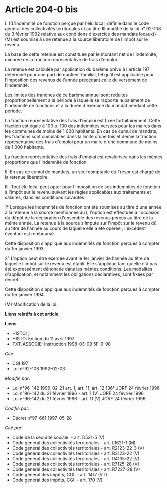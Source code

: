 # Article 204-0 bis

I. ((L'indemnité de fonction perçue par l'élu local, définie dans le code général des collectivités territoriales et au titre
III modifié de la loi n° 92-108 du 3 février 1992 relative aux conditions d'exercice des mandats locaux)) (M) est soumise à
une retenue à la source libératoire de l'impôt sur le revenu.

La base de cette retenue est constituée par le montant net de l'indemnité, minorée de la fraction représentative de frais
d'emploi.

La retenue est calculée par application du barème prévu à l'article 197 déterminé pour une part de quotient familial, tel
qu'il est applicable pour l'imposition des revenus de l'année précédant celle du versement de l'indemnité.

Les limites des tranches de ce barème annuel sont réduites proportionnellement à la période à laquelle se rapporte le
paiement de l'indemnité de fonctions et à la durée d'exercice du mandat pendant cette période.

La fraction représentative des frais d'emploi est fixée forfaitairement. Cette fraction est égale à 100 p. 100 des indemnités
versées pour les maires dans les communes de moins de 1 000 habitants. En cas de cumul de mandats, les fractions sont
cumulables dans la limite d'une fois et demie la fraction représentative des frais d'emploi pour un maire d'une commune de
moins de 1 000 habitants.

La fraction représentative des frais d'emploi est revalorisée dans les mêmes proportions que l'indemnité de fonction.

II. En cas de cumul de mandats, un seul comptable du Trésor est chargé de la retenue libératoire.

III. Tout élu local peut opter pour l'imposition de ses indemnités de fonction à l'impôt sur le revenu suivant les règles
applicables aux traitements et salaires, dans les conditions suivantes :

1° Lorsque les indemnités de fonction ont été soumises au titre d'une année à la retenue à la source mentionnée au I,
l'option est effectuée à l'occasion du dépôt de la déclaration d'ensemble des revenus perçus au titre de la même année. La
retenue à la source s'impute sur l'impôt sur le revenu dû au titre de l'année au cours de laquelle elle a été opérée ;
l'excédent éventuel est remboursé.

Cette disposition s'applique aux indemnités de fonction perçues à compter du 1er janvier 1993.

2° L'option peut être exercée avant le 1er janvier de l'année au titre de laquelle l'impôt sur le revenu est établi. Elle
s'applique tant qu'elle n'a pas été expressément dénoncée dans les mêmes conditions. Les modalités d'application, et
notamment les obligations déclaratives, sont fixées par décret.

Cette disposition s'applique aux indemnités de fonction perçues à compter du 1er janvier 1994.

(M) Modification de la loi.

**Liens relatifs à cet article**

**Liens**:

  - HISTO: )
  - HISTO: Edition du 11 avril 1997
  - TXT_ASSOCIE: Instruction 1998-03-09 5F-9-98

_Cite_:

  - CGI 197
  - Loi n°92-108 1992-02-03

_Modifié par_:

  - Loi n°96-142 1996-02-21 art. 1, art. 11, art. 12 136° JORF 24 février 1996
  - Loi n°96-142 du 21 février 1996 - art. 1 (V) JORF 24 février 1996
  - Loi n°96-142 du 21 février 1996 - art. 11 (V) JORF 24 février 1996

_Codifié par_:

  - Décret n°97-661 1997-05-28

_Cité par_:

  - Code de la sécurité sociale. - art. D531-5 (V)
  - Code général des collectivités territoriales - art. L1621-1 (M)
  - Code général des collectivités territoriales - art. R2123-22-3 (V)
  - Code général des collectivités territoriales - art. R3123-22 (V)
  - Code général des collectivités territoriales - art. R4135-22 (V)
  - Code général des collectivités territoriales - art. R7125-28 (V)
  - Code général des collectivités territoriales - art. R7227-28 (V)
  - Code général des impôts, CGI. - art. 1417 (VT)
  - Code général des impôts, CGI. - art. 170 (V)
